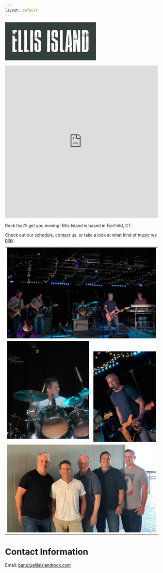 ```yaml
---
layout: default
---
```


<img class="mainLogo" src="images/Ellis_Island_banner.png" width="300"
    alt="Ellis Island Banner" onclick="modal_image(this);"/>

<iframe width="100%" height="500px"
    src="https://www.youtube.com/embed/MN8Sgid2x30"
    title="YouTube video player" frameborder="0"
    allow="accelerometer; autoplay; clipboard-write; encrypted-media; gyroscope; picture-in-picture"
    allowfullscreen></iframe>

Rock that'll get you moving! Ellis Island is based in Fairfield, CT.

Check out our
<a href="schedule.html">schedule</a>,
<a href="contact.html">contact</a> us, or take a look at what kind of
<a href="song-list.html">music we play</a>.

<table width="100%">
  <tr style="vertical-align: top;">
    <td colspan="2" width="100%" style="align: top; text-align: center;">
      <img class="myImg" src="images/fuv/band_5.jpg" width="100%"
           alt="Ellis Island @ Factory Underground, May 2022"
           onclick="modal_image(this);"/>
    </td>
  </tr>
  <tr style="vertical-align: top;">
    <td with="50%" style="align: center; text-align: center;">
        <img class="myImg" src="images/fuv/jeff_cropped.jpg" width="430" 
             alt="Jeff on drums" onclick="modal_image(this);"/>
    </td>
    <td with="50%" style="align: center; text-align: center;">
      <br/><br/>
      <img class="myImg" src="images/fuv/tim_singing_1.jpg" width="330"
           alt="Tim singing" onclick="modal_image(this);"/>
    </td>
  </tr>
  <tr style="vertical-align: top;">
    <td colspan="2" width="100%" style="align: top; text-align: center;">
      <img class="myImg" src="images/band_2021_08_05.jpg" width="100%"
           alt="The band standing for a photo at Penfield Beach, August 2021"
           onclick="modal_image(this);"/>
    </td>
  </tr>
</table>

# Contact Information

Email: [band@ellisislandrock.com](mailto:band@ellisislandrock.com)
